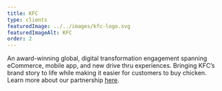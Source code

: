 ```yaml
---
title: KFC
type: clients
featuredImage: ../../images/kfc-logo.svg
featuredImageAlt: KFC
order: 2
---
```

An award-winning global, digital transformation engagement spanning eCommerce, mobile app, and new drive thru experiences. Bringing KFC’s brand story to life while making it easier for customers to buy chicken. Learn more about our partnership [here](/).